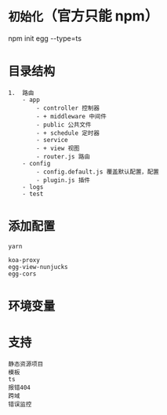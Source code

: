 # `初始化`（官方只能 npm）

npm init egg --type=ts

# `目录结构`

    1.  路由
        - app
            - controller 控制器
            - + middleware 中间件
            - public 公共文件
            - + schedule 定时器
            - service
            - + view 视图
            - router.js 路由
        - config
            - config.default.js 覆盖默认配置，配置
            - plugin.js 插件
        - logs
        - test

# `添加配置`

    yarn

    koa-proxy
    egg-view-nunjucks
    egg-cors

# `环境变量`

# `支持`

    静态资源项目
    模板
    ts
    报错404
    跨域
    错误监控
